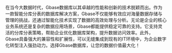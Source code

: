 在当今大数据时代，Gbase数据库以其卓越的性能和创新的技术脱颖而出。作为一款智能分库分表的数据库解决方案，Gbase不仅能够有效应对海量数据存储与管理的挑战，还通过智能化技术实现了数据的高效处理与分析。无论是企业的核心业务系统还是复杂的数据应用场景，Gbase都能提供稳定可靠的支持。它支持灵活的分库分表策略，帮助企业优化数据库架构，提升数据访问效率。此外，Gbase具备强大的兼容性和扩展性，可以无缝集成到现有的IT环境中，为企业数字化转型注入强劲动力。选择Gbase数据库，让您的数据价值最大化！